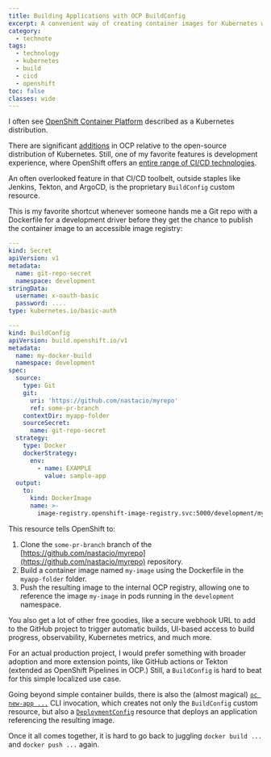 ```yaml
---
title: Building Applications with OCP BuildConfig
excerpt: A convenient way of creating container images for Kubernetes workloads
category:
  - technote
tags:
  - technology
  - kubernetes
  - build
  - cicd
  - openshift
toc: false
classes: wide
---
```


I often see [OpenShift Container Platform](https://www.redhat.com/en/technologies/cloud-computing/openshift/container-platform) described as a Kubernetes distribution.

There are significant [additions](https://www.redhat.com/en/technologies/cloud-computing/openshift/red-hat-openshift-kubernetes) in OCP relative to the open-source distribution of Kubernetes. Still, one of my favorite features is development experience, where OpenShift offers an [entire range of CI/CD technologies](https://docs.openshift.com/container-platform/4.12/cicd/index.html).

An often overlooked feature in that CI/CD toolbelt, outside staples like Jenkins, Tekton, and ArgoCD, is the proprietary `BuildConfig` custom resource.

This is my favorite shortcut whenever someone hands me a Git repo with a Dockerfile for a development driver before they get the chance to publish the container image to an accessible image registry:

```yaml
---
kind: Secret
apiVersion: v1
metadata:
  name: git-repo-secret
  namespace: development
stringData:
  username: x-oauth-basic
  password: ....
type: kubernetes.io/basic-auth

---
kind: BuildConfig
apiVersion: build.openshift.io/v1
metadata:
  name: my-docker-build
  namespace: development
spec:
  source:
    type: Git
    git:
      uri: 'https://github.com/nastacio/myrepo'
      ref: some-pr-branch
    contextDir: myapp-folder
    sourceSecret:
      name: git-repo-secret
  strategy:
    type: Docker
    dockerStrategy:
      env:
        - name: EXAMPLE
          value: sample-app
  output:
    to:
      kind: DockerImage
      name: >-
        image-registry.openshift-image-registry.svc:5000/development/my-image:latest
```

This resource tells OpenShift to:

1. Clone the `some-pr-branch` branch of the [https://github.com/nastacio/myrepo](https://github.com/nastacio/myrepo) repository.
2. Build a container image named `my-image` using the Dockerfile in the `myapp-folder` folder.
3. Push the resulting image to the internal OCP registry, allowing one to reference the image `my-image` in pods running in the `development` namespace.

You also get a lot of other free goodies, like a secure webhook URL to add to the GitHub project to trigger automatic builds, UI-based access to build progress, observability, Kubernetes metrics, and much more.

For an actual production project, I would prefer something with broader adoption and more extension points, like GitHub actions or Tekton (extended as OpenShift Pipelines in OCP.) Still, a `BuildConfig` is hard to beat for this simple localized use case.

Going beyond simple container builds, there is also the (almost magical) [`oc new-app ...`](https://docs.openshift.com/container-platform/4.12/applications/creating_applications/creating-applications-using-cli.html) CLI invocation, which creates not only the `BuildConfig` custom resource, but also a [`DeploymentConfig`](https://docs.openshift.com/container-platform/4.12/applications/deployments/what-deployments-are.html) resource that deploys an application referencing the resulting image.

Once it all comes together, it is hard to go back to juggling `docker build ...` and `docker push ...` again.
